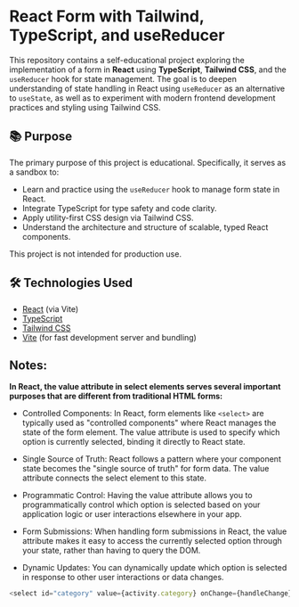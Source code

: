 # React Form with Tailwind, TypeScript, and useReducer

This repository contains a self-educational project exploring the implementation of a form in **React** using **TypeScript**, **Tailwind CSS**, and the `useReducer` hook for state management. The goal is to deepen understanding of state handling in React using `useReducer` as an alternative to `useState`, as well as to experiment with modern frontend development practices and styling using Tailwind CSS.

## 📚 Purpose

The primary purpose of this project is educational. Specifically, it serves as a sandbox to:

- Learn and practice using the `useReducer` hook to manage form state in React.
- Integrate TypeScript for type safety and code clarity.
- Apply utility-first CSS design via Tailwind CSS.
- Understand the architecture and structure of scalable, typed React components.

This project is not intended for production use.

## 🛠️ Technologies Used

- [React](https://reactjs.org/) (via Vite)
- [TypeScript](https://www.typescriptlang.org/)
- [Tailwind CSS](https://tailwindcss.com/)
- [Vite](https://vitejs.dev/) (for fast development server and bundling)

## Notes:

**In React, the value attribute in select elements serves several important purposes that are different from traditional HTML forms:**

- Controlled Components: In React, form elements like `<select>` are typically used as "controlled components" where React manages the state of the form element. The value attribute is used to specify which option is currently selected, binding it directly to React state.

- Single Source of Truth: React follows a pattern where your component state becomes the "single source of truth" for form data. The value attribute connects the select element to this state.

- Programmatic Control: Having the value attribute allows you to programmatically control which option is selected based on your application logic or user interactions elsewhere in your app.

- Form Submissions: When handling form submissions in React, the value attribute makes it easy to access the currently selected option through your state, rather than having to query the DOM.

- Dynamic Updates: You can dynamically update which option is selected in response to other user interactions or data changes.

```js
<select id="category" value={activity.category} onChange={handleChange}>
```
